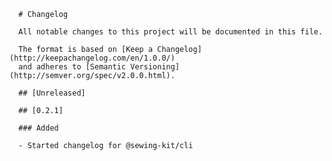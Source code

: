       # Changelog

      All notable changes to this project will be documented in this file.

      The format is based on [Keep a Changelog](http://keepachangelog.com/en/1.0.0/)
      and adheres to [Semantic Versioning](http://semver.org/spec/v2.0.0.html).

      ## [Unreleased]

      ## [0.2.1]

      ### Added

      - Started changelog for @sewing-kit/cli
